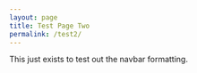 ```yaml
---
layout: page
title: Test Page Two
permalink: /test2/
---
```


This just exists to test out the navbar formatting.
